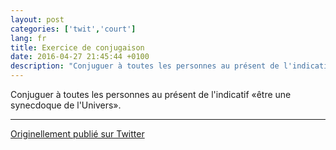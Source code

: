 ```yaml
---
layout: post
categories: ['twit','court']
lang: fr
title: Exercice de conjugaison
date: 2016-04-27 21:45:44 +0100
description: "Conjuguer à toutes les personnes au présent de l'indicatif &laquo;être une synecdoque de l'Univers&raquo;."
---
```

Conjuguer à toutes les personnes au présent de l'indicatif &laquo;être une synecdoque de l'Univers&raquo;.

---

[Originellement publié sur Twitter](https://twitter.com/ImpossibleExil/status/725407870146191361)
